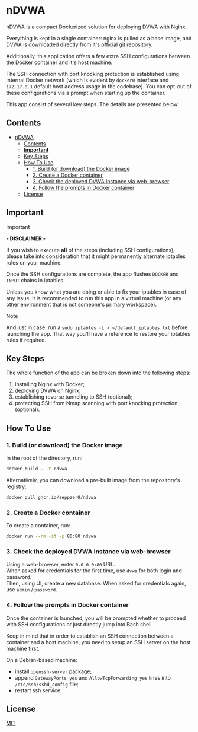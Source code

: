 # nDVWA

nDVWA is a compact Dockerized solution for deploying DVWA with Nginx.

Everything is kept in a single container: nginx is pulled as a base image, and DVWA is downloaded directly from it's official git repository.

Additionally, this application offers a few extra SSH configurations between the Docker container and it's host machine.

The SSH connection with port knocking protection is established using internal Docker network (which is evident by `docker0` interface and `172.17.0.1` default host address usage in the codebase). You can opt-out of these configurations via a prompt when starting up the container.

This app consist of several key steps. The details are presented below.

## Contents

- [nDVWA](#ndvwa)
  - [Contents](#contents)
  - [**Important**](#important)
  - [Key Steps](#key-steps)
  - [How To Use](#how-to-use)
    - [1. Build (or download) the Docker image](#1-build-or-download-the-docker-image)
    - [2. Create a Docker container](#2-create-a-docker-container)
    - [3. Check the deployed DVWA instance via web-browser](#3-check-the-deployed-dvwa-instance-via-web-browser)
    - [4. Follow the prompts in Docker container](#4-follow-the-prompts-in-docker-container)
  - [License](#license)

## **Important**

> [!IMPORTANT]
> **\- DISCLAIMER \-**
>
>If you wish to execute **all** of the steps (including SSH configurations), please take into consideration that it might permanently alternate iptables rules on your machine.
>
>Once the SSH configurations are complete, the app flushes `DOCKER` and `INPUT` chains in iptables.
>
>Unless you know what you are doing or able to fix your iptables in case of any issue, it is recommended to run this app in a virtual machine (or any other environment that is not someone's primary workspace).

> [!NOTE]
> And just in case, run a `sudo iptables -L > ~/default_iptables.txt` before launching the app. That way you'll have a reference to restore your iptables rules if required.

## Key Steps

The whole function of the app can be broken down into the following steps:

1. installing Nginx with Docker;
2. deploying DVWA on Nginx;
3. establishing reverse tunneling to SSH (optional);
4. protecting SSH from Nmap scanning with port knocking protection (optional).

## How To Use

### 1. Build (or download) the Docker image

In the root of the directory, run:

```sh
docker build . -t ndvwa
```

Alternatively, you can download a pre-built image from the repository's registry:

```sh
docker pull ghcr.io/seppzer0/ndvwa
```

### 2. Create a Docker container

To create a container, run:

```sh
docker run --rm -it -p 80:80 ndvwa
```

### 3. Check the deployed DVWA instance via web-browser

Using a web-browser, enter `0.0.0.0:80` URL.<br>
When asked for credentials for the first time, use `dvwa` for both login and password.<br>
Then, using UI, create a new database. When asked for credentials again, use `admin` / `password`.

### 4. Follow the prompts in Docker container

Once the container is launched, you will be prompted whether to proceed with SSH configurations or just directly jump into Bash shell.

Keep in mind that in order to establish an SSH connection between a container and a host machine, you need to setup an SSH server on the host machine first.

On a Debian-based machine:

- install `openssh-server` package;
- append `GatewayPorts yes` and `AllowTcpForwarding yes` lines into `/etc/ssh/sshd_config` file;
- restart ssh service.

## License

[MIT](LICENSE.md)
